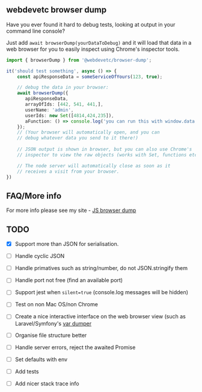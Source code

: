 ## webdevetc browser dump

Have you ever found it hard to debug tests, looking at output in your command line console?

Just add `await browserDump(yourDataToDebug)` and it will load that data in a web browser for you to easily inspect using Chrome's inspector tools.

```ts
import { browserDump } from '@webdevetc/browser-dump';

it('should test something', async () => {
    const apiResponseData = someServiceOfYours(123, true);

    // debug the data in your browser:
    await browserDump({
       apiResponseData,
       arrayOfIds: [442, 541, 441,],
       userName: 'admin',
       userIds: new Set([4814,424,235]),
       aFunction: () => console.log('you can run this with window.data.aFunction()'),
    });
    // (Your browser will automatically open, and you can
    // debug whatever data you send to it there!)
 
    // JSON output is shown in browser, but you can also use Chrome's
    // inspector to view the raw objects (works with Set, functions etc)

    // The node server will automatically close as soon as it 
    // receives a visit from your browser.
})
```

## FAQ/More info

For more info please see my site - [JS browser dump](https://webdevetc.com)


## TODO

 - [x] Support more than JSON for serialisation.
 - [ ] Handle cyclic JSON
 - [ ] Handle primatives such as string/number, do not JSON.stringify them
 - [ ] Handle port not free (find an available port)
 - [ ] Support jest when `silent=true` (console.log messages will be hidden)
 - [ ] Test on non Mac OS/non Chrome
 - [ ] Create a nice interactive interface on the web browser view (such as Laravel/Symfony's [var dumper](https://symfony.com/doc/current/components/var_dumper.html)
 - [ ] Organise file structure better
 - [ ] Handle server errors, reject the awaited Promise
 - [ ] Set defaults with env
 - [ ] Add tests
 - [ ] Add nicer stack trace info
 


